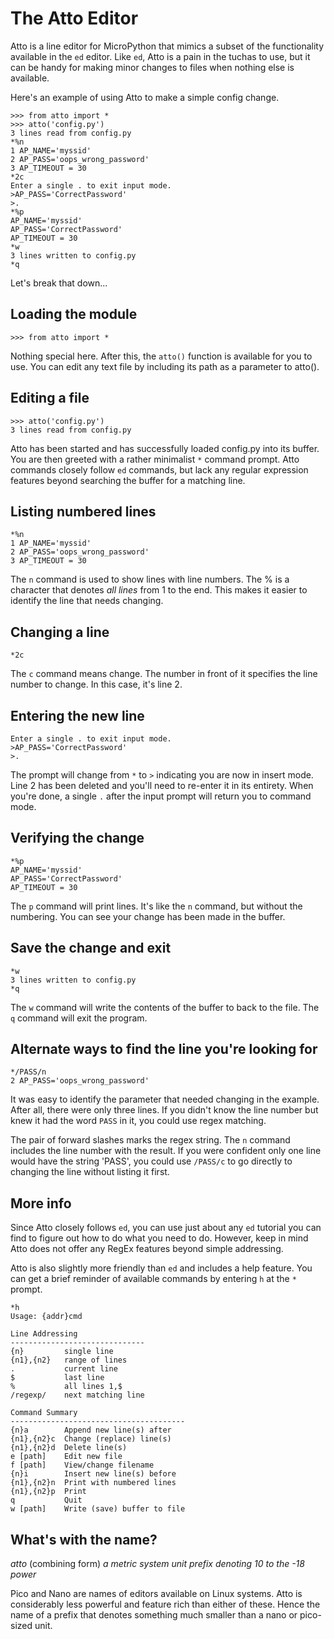 # The Atto Editor
Atto is a line editor for MicroPython that mimics a subset of the
functionality available in the `ed` editor. Like `ed`, Atto is a pain
in the tuchas to use, but it can be handy for making minor changes to
files when nothing else is available.

Here's an example of using Atto to make a simple config change.
```
>>> from atto import *
>>> atto('config.py')
3 lines read from config.py
*%n
1 AP_NAME='myssid'
2 AP_PASS='oops_wrong_password'
3 AP_TIMEOUT = 30
*2c
Enter a single . to exit input mode.
>AP_PASS='CorrectPassword'
>.
*%p
AP_NAME='myssid'
AP_PASS='CorrectPassword'
AP_TIMEOUT = 30
*w
3 lines written to config.py
*q
```

Let's break that down...

## Loading the module
```
>>> from atto import *
```

Nothing special here. After this, the `atto()` function is available
for you to use. You can edit any text file by including its path as
a parameter to atto().

## Editing a file
```
>>> atto('config.py')
3 lines read from config.py
```

Atto has been started and has successfully loaded config.py into its
buffer. You are then greeted with a rather minimalist `*` command
prompt. Atto commands closely follow `ed` commands, but lack any
regular expression features beyond searching the buffer for a matching
line.

## Listing numbered lines
```
*%n
1 AP_NAME='myssid'
2 AP_PASS='oops_wrong_password'
3 AP_TIMEOUT = 30
```

The `n` command is used to show lines with line numbers. The % is a
character that denotes _all lines_ from 1 to the end. This makes it
easier to identify the line that needs changing.

## Changing a line
```
*2c
```

The `c` command means change. The number in front of it specifies the
line number to change. In this case, it's line 2.

## Entering the new line
```
Enter a single . to exit input mode.
>AP_PASS='CorrectPassword'
>.
```

The prompt will change from `*` to `>` indicating you are now in insert
mode. Line 2 has been deleted and you'll need to re-enter it in its
entirety. When you're done, a single `.` after the input prompt will
return you to command mode.

## Verifying the change
```
*%p
AP_NAME='myssid'
AP_PASS='CorrectPassword'
AP_TIMEOUT = 30
```

The `p` command will print lines. It's like the `n` command, but without
the numbering. You can see your change has been made in the buffer.

## Save the change and exit
```
*w
3 lines written to config.py
*q
```
The `w` command will write the contents of the buffer to back to the file.
The `q` command will exit the program.

## Alternate ways to find the line you're looking for
```
*/PASS/n
2 AP_PASS='oops_wrong_password'
```

It was easy to identify the parameter that needed changing in the example.
After all, there were only three lines. If you didn't know the line number
but knew it had the word `PASS` in it, you could use regex matching.

The pair of forward slashes marks the regex string. The `n` command includes
the line number with the result. If you were confident only one line would
have the string 'PASS', you could use `/PASS/c` to go directly to changing
the line without listing it first.

## More info
Since Atto closely follows `ed`, you can use just about any `ed` tutorial
you can find to figure out how to do what you need to do. However, keep in
mind Atto does not offer any RegEx features beyond simple addressing.

Atto is also slightly more friendly than `ed` and includes a help feature.
You can get a brief reminder of available commands by entering `h` at the
`*` prompt.

```
*h
Usage: {addr}cmd

Line Addressing
------------------------------
{n}         single line
{n1},{n2}   range of lines
.           current line
$           last line
%           all lines 1,$
/regexp/    next matching line

Command Summary
---------------------------------------
{n}a        Append new line(s) after
{n1},{n2}c  Change (replace) line(s)
{n1},{n2}d  Delete line(s)
e [path]    Edit new file
f [path]    View/change filename
{n}i        Insert new line(s) before
{n1},{n2}n  Print with numbered lines
{n1},{n2}p  Print
q           Quit
w [path]    Write (save) buffer to file
```

## What's with the name?
_atto_ (combining form)
    _a metric system unit prefix denoting 10 to the -18 power_

Pico and Nano are names of editors available on Linux systems. Atto is
considerably less powerful and feature rich than either of these. Hence
the name of a prefix that denotes something much smaller than a nano or
pico-sized unit.
